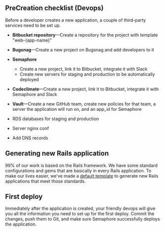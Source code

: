 ## PreCreation checklist (Devops)

Before a developer creates a new application, a couple of third-party services need to be set up.

* **Bitbucket repository**—Create a repository for the project with template "web-{app-name}"
* **Bugsnag**—Create a new project on Bugsnag and add developers to it
* **Semaphore**
  - Create a new project, link it to Bitbucket, integrate it with Slack
  - Create new servers for staging and production to be automatically deployed
* **Codeclimate**—Create a new project, link it to Bitbucket, integrate it with Semaphore and Slack
* **Vault**—Create a new GitHub team, create new policies for that team, a server the application will run on, and an app_id for Semaphore

* RDS databases for staging and production
* Server nginx conf
* Add DNS records

## Generating new Rails application

99% of our work is based on the Rails framework. We have some standard configurations and gems that are basically in every Rails application. To make our lives easier, we've made a [default template](https://github.com/infinum/default_rails_template/) to generate new Rails applications that meet those standards.

## First deploy

Immediately after the application is created, your friendly devops will give you all the information you need to set up for the first deploy.
Commit the changes, push them to Git, and make sure Semaphore successfully deploys the application.
